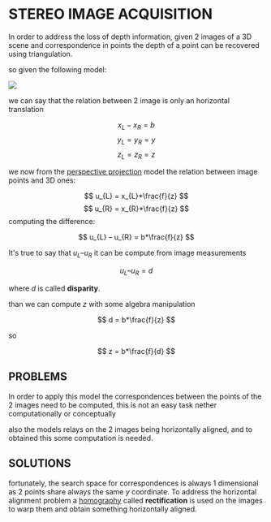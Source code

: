 # STEREO IMAGE ACQUISITION

In order to address the loss of depth information, given 2 images of a 3D scene and correspondence in points the depth of a point can be recovered using triangulation.

so given the following model:

![](Pasted_image_20240221203033.png)

we can say that the relation between 2 image is only an horizontal translation

$$
x_{L} - x_{R} = b
$$
$$
y_{L} = y_{R}= y
$$
$$
z_{L} = z_{R} = z
$$

we now from the [perspective projection](PERSPECTIVE_PROJECTION.md) model the relation between image points and 3D ones:

$$
u_{L} = x_{L}*\frac{f}{z}
$$
$$
u_{R} = x_{R}*\frac{f}{z}
$$
computing the difference:

$$
u_{L} – u_{R} = b*\frac{f}{z}
$$

It's true to say that $u_{L} – u_{R}$ it can be compute from image measurements

$$
u_{L} – u_{R} = d
$$

where $d$ is called **disparity**.

than we can compute $z$ with some algebra manipulation

$$
d = b*\frac{f}{z}
$$

so

$$
z = b*\frac{f}{d}
$$

## PROBLEMS

In order to apply this model the correspondences between the points of the 2 images need to be computed, this is not an easy task nether computationally or conceptually

also the models relays on the 2 images being horizontally aligned, and to obtained this some computation is needed.

## SOLUTIONS

fortunately, the search space for correspondences is always 1 dimensional as 2 points share always the same $y$ coordinate.
To address the horizontal alignment problem a [homography](HOMOGRAPHY.md) called **rectification** is used on the images to warp them and obtain something horizontally aligned.
